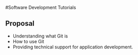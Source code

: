 ﻿#Software Development Tutorials

## Proposal

- Understanding what Git is
- How to use Git
- Providing technical support for application development.